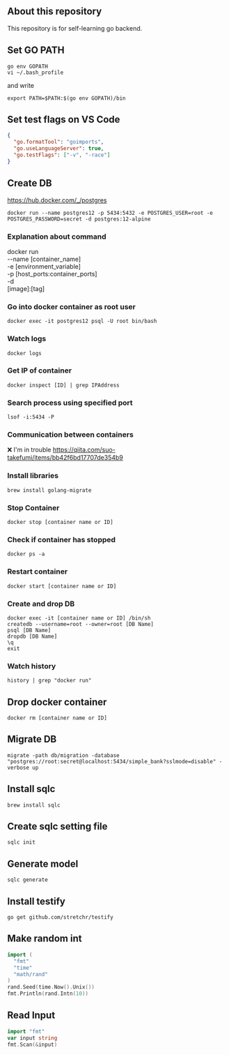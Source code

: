 ## About this repository

This repository is for self-learning go backend.

## Set GO PATH

```shell
go env GOPATH
vi ~/.bash_profile
```

and write

```
export PATH=$PATH:$(go env GOPATH)/bin
```

## Set test flags on VS Code

```json
{
  "go.formatTool": "goimports",
  "go.useLanguageServer": true,
  "go.testFlags": ["-v", "-race"]
}
```

## Create DB

https://hub.docker.com/_/postgres

```shell
docker run --name postgres12 -p 5434:5432 -e POSTGRES_USER=root -e POSTGRES_PASSWORD=secret -d postgres:12-alpine
```

### Explanation about command

docker run  
--name [container_name]  
-e [environment_variable]  
-p [host_ports:container_ports]  
-d  
[image]:[tag]

### Go into docker container as root user

```shell
docker exec -it postgres12 psql -U root bin/bash
```

### Watch logs

```shell
docker logs
```

### Get IP of container

```shell
docker inspect [ID] | grep IPAddress
```

### Search process using specified port

```shell
lsof -i:5434 -P
```

### Communication between containers

❌ I'm in trouble
https://qiita.com/suo-takefumi/items/bb42f6bd17707de354b9

### Install libraries

```shell
brew install golang-migrate
```

### Stop Container

```shell
docker stop [container name or ID]
```

### Check if container has stopped

```shell
docker ps -a
```

### Restart container

```shell
docker start [container name or ID]
```

### Create and drop DB

```shell
docker exec -it [container name or ID] /bin/sh
createdb --username=root --owner=root [DB Name]
psql [DB Name]
dropdb [DB Name]
\q
exit
```

### Watch history

```shell
history | grep "docker run"
```

## Drop docker container

```shell
docker rm [container name or ID]
```

## Migrate DB

```shell
migrate -path db/migration -database "postgres://root:secret@localhost:5434/simple_bank?sslmode=disable" -verbose up
```

## Install sqlc

```shell
brew install sqlc
```

## Create sqlc setting file

```shell
sqlc init
```

## Generate model

```shell
sqlc generate
```

## Install testify

```shell
go get github.com/stretchr/testify
```

## Make random int

```go
import (
  "fmt"
  "time"
  "math/rand"
)
rand.Seed(time.Now().Unix())
fmt.Println(rand.Intn(10))
```

## Read Input

```go
import "fmt"
var input string
fmt.Scan(&input)
```
